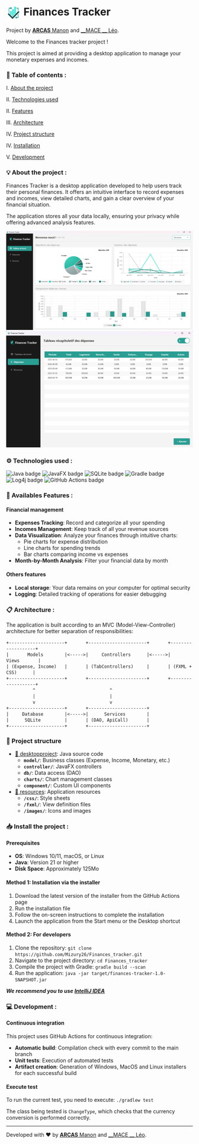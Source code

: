 # <img src="./src/main/resources/images/logoDesktop.png" width="40" style="vertical-align: middle"/> Finances Tracker

Project by [__ARCAS__ Manon](https://github.com/Manon-Arc) and [__MACE
__ Léo](https://github.com/LeoMa33).

Welcome to the Finances tracker project ! <br>

This project is aimed at providing a desktop application to manage your monetary expenses and
incomes.

### 📌 Table of contents :

I. [About the project](#💡-about-the-project)

II. [Technologies used](#⚙️-technologies-used)

II. [Features](#🌟-availables-features)

III. [Architecture](#​📋​-architecture)

IV. [Project structure](#📁-project-structure)

IV. [Installation](#📥-install-the-project)

V. [Development](#💻-development)

### 💡 About the project :

Finances Tracker is a desktop application developed to help users track their personal finances. It
offers an intuitive interface to record expenses and incomes, view detailed charts, and gain a clear
overview of your financial situation.

The application stores all your data locally, ensuring your privacy while offering advanced analysis
features.

![Finances Tracker Dashboard](./img/dashboard.png)
![Finances Tracker Tab](./img/tab.png)

### ⚙️ Technologies used :

<img alt="Java badge" src="https://img.shields.io/badge/Language-Java-blue">
<img alt="JavaFX badge" src="https://img.shields.io/badge/Framework-JavaFX-orange">
<img alt="SQLite badge" src="https://img.shields.io/badge/DB-SQLite-blue">
<img alt="Gradle badge" src="https://img.shields.io/badge/Build-Gradle-green">
<img alt="Log4j badge" src="https://img.shields.io/badge/Logging-Log4j-yellow">
<img alt="GitHub Actions badge" src="https://img.shields.io/badge/CI/CD-GitHub_Actions-lightgrey">

### 🌟 Availables Features :

#### Financial management

- **Expenses Tracking**: Record and categorize all your spending
- **Incomes Management**: Keep track of all your revenue sources
- **Data Visualization**: Analyze your finances through intuitive charts:
    - Pie charts for expense distribution
    - Line charts for spending trends
    - Bar charts comparing income vs expenses
- **Month-by-Month Analysis**: Filter your financial data by month

#### Others features

- **Local storage**: Your data remains on your computer for optimal security
- **Logging**: Detailed tracking of operations for easier debugging

### ​📋​ Architecture :

The application is built according to an MVC (Model-View-Controller) architecture for better
separation of responsibilities:

```plaintext
+---------------------+       +----------------------+       +-------------------+
|       Models        |<----->|     Controllers      |<----->|       Views       |
| (Expense, Income)   |       | (TabControllers)     |       | (FXML + CSS)      |
+---------------------+       +----------------------+       +-------------------+
          ^                            ^
          |                            |
          v                            v
+---------------------+       +----------------------+
|     Database        |<----->|      Services        |
|      SQLite         |       | (DAO, ApiCall)       |
+---------------------+       +----------------------+
```

### 📁 Project structure

- [📁 desktopproject](/src/main/java/com/example/desktopproject/): Java source code
    - **`model/`**: Business classes (Expense, Income, Monetary, etc.)
    - **`controller/`**: JavaFX controllers
    - **`db/`**: Data access (DAO)
    - **`charts/`**: Chart management classes
    - **`component/`**: Custom UI components
- [📁 resources](/src/main/resources/): Application resources
    - **`/css/`**: Style sheets
    - **`/fxml/`**: View definition files
    - **`/images/`**: Icons and images

### 📥 Install the project :

#### Prerequisites

- **OS**: Windows 10/11, macOS, or Linux
- **Java**: Version 21 or higher
- **Disk Space**: Approximately 125Mo

#### Method 1: Installation via the installer

1. Download the latest version of the installer from the GitHub Actions page
2. Run the installation file
3. Follow the on-screen instructions to complete the installation
4. Launch the application from the Start menu or the Desktop shortcut

#### Method 2: For developers

1. Clone the repository: `git clone https://github.com/Mizury26/Finances_tracker.git`
2. Navigate to the project directory: `cd Finances_tracker`
3. Compile the project with Gradle: `gradle build --scan`
4. Run the application: `java -jar target/finances-tracker-1.0-SNAPSHOT.jar`

***We recommend you to use [IntelliJ IDEA](https://www.jetbrains.com/fr-fr/idea/#)***

### 💻 Development :

#### Continuous integration

This project uses GitHub Actions for continuous integration:

- **Automatic build**: Compilation check with every commit to the main branch
- **Unit tests**: Execution of automated tests
- **Artifact creation**: Generation of Windows, MacOS and Linux installers for each successful build

#### Execute test

To run the current test, you need to execute: `./gradlew test`

The class being tested is `ChangeType`, which checks that the currency conversion is performed
correctly.

___
Developed with ❤️ by  [__ARCAS__ Manon](https://github.com/Manon-Arc) and [__MACE
__ Léo](https://github.com/LeoMa33).


